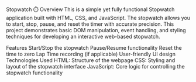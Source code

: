 Stopwatch ⏱️
Overview
This is a simple yet fully functional Stopwatch application built with HTML, CSS, and JavaScript. The stopwatch allows you to start, stop, pause, and reset the timer with accurate precision. This project demonstrates basic DOM manipulation, event handling, and styling techniques for developing an interactive web-based stopwatch.

Features
Start/Stop the stopwatch
Pause/Resume functionality
Reset the time to zero
Lap Time recording (if applicable)
User-friendly UI design
Technologies Used
HTML: Structure of the webpage
CSS: Styling and layout of the stopwatch interface
JavaScript: Core logic for controlling the stopwatch functionality
